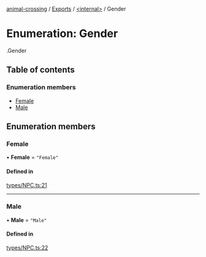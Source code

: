 [animal-crossing](../README.md) / [Exports](../modules.md) / [<internal\>](../modules/internal_.md) / Gender

# Enumeration: Gender

[<internal>](../modules/internal_.md).Gender

## Table of contents

### Enumeration members

- [Female](internal_.Gender-2.md#female)
- [Male](internal_.Gender-2.md#male)

## Enumeration members

### Female

• **Female** = `"Female"`

#### Defined in

[types/NPC.ts:21](https://github.com/Norviah/animal-crossing/blob/d6e407b/module/types/NPC.ts#L21)

___

### Male

• **Male** = `"Male"`

#### Defined in

[types/NPC.ts:22](https://github.com/Norviah/animal-crossing/blob/d6e407b/module/types/NPC.ts#L22)
